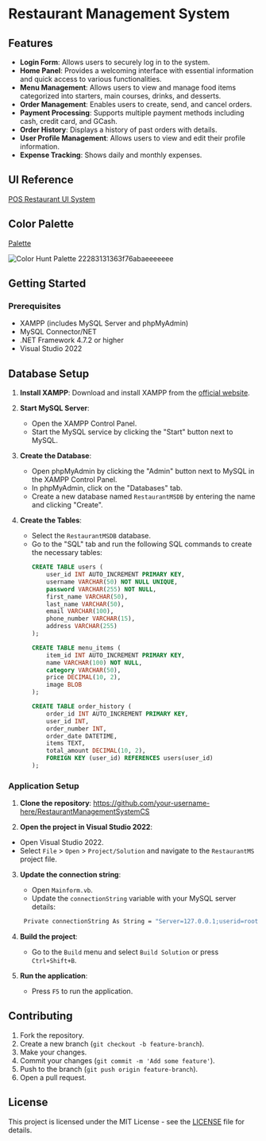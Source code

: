 # Restaurant Management System

## Features
- **Login Form**: Allows users to securely log in to the system.
- **Home Panel**: Provides a welcoming interface with essential information and quick access to various functionalities.
- **Menu Management**: Allows users to view and manage food items categorized into starters, main courses, drinks, and desserts.
- **Order Management**: Enables users to create, send, and cancel orders.
- **Payment Processing**: Supports multiple payment methods including cash, credit card, and GCash.
- **Order History**: Displays a history of past orders with details.
- **User Profile Management**: Allows users to view and edit their profile information.
- **Expense Tracking**: Shows daily and monthly expenses.

## UI Reference
[POS Restaurant UI System](https://www.figma.com/community/file/1166720104776634157/pos-restaurant-ui-system)

## Color Palette
[Palette](https://colorhunt.co/palette/22283131363f76abaeeeeeee?fbclid=IwZXh0bgNhZW0CMTEAAR1ZGXebpidySBNHtiSQByVBnJGC-nOugzM7wHYVYBg7fEba8yzc6cB5imQ_aem_FpDXZcxaA6wumZQAaY9ceg)

![Color Hunt Palette 22283131363f76abaeeeeeee](https://github.com/user-attachments/assets/5fec0b38-14e2-40bb-bf4a-a1aaa599a140)

## Getting Started

### Prerequisites
- XAMPP (includes MySQL Server and phpMyAdmin)
- MySQL Connector/NET
- .NET Framework 4.7.2 or higher
- Visual Studio 2022

## Database Setup

1. **Install XAMPP**: Download and install XAMPP from the [official website](https://www.apachefriends.org/index.html).
2. **Start MySQL Server**:
   - Open the XAMPP Control Panel.
   - Start the MySQL service by clicking the "Start" button next to MySQL.

3. **Create the Database**:
   - Open phpMyAdmin by clicking the "Admin" button next to MySQL in the XAMPP Control Panel.
   - In phpMyAdmin, click on the "Databases" tab.
   - Create a new database named `RestaurantMSDB` by entering the name and clicking "Create".

4. **Create the Tables**:
   - Select the `RestaurantMSDB` database.
   - Go to the "SQL" tab and run the following SQL commands to create the necessary tables:
     ```sql
     CREATE TABLE users (
         user_id INT AUTO_INCREMENT PRIMARY KEY,
         username VARCHAR(50) NOT NULL UNIQUE,
         password VARCHAR(255) NOT NULL,
         first_name VARCHAR(50),
         last_name VARCHAR(50),
         email VARCHAR(100),
         phone_number VARCHAR(15),
         address VARCHAR(255)
     );

     CREATE TABLE menu_items (
         item_id INT AUTO_INCREMENT PRIMARY KEY,
         name VARCHAR(100) NOT NULL,
         category VARCHAR(50),
         price DECIMAL(10, 2),
         image BLOB
     );

     CREATE TABLE order_history (
         order_id INT AUTO_INCREMENT PRIMARY KEY,
         user_id INT,
         order_number INT,
         order_date DATETIME,
         items TEXT,
         total_amount DECIMAL(10, 2),
         FOREIGN KEY (user_id) REFERENCES users(user_id)
     );
     ```
 
 ### Application Setup
1. **Clone the repository**: https://github.com/your-username-here/RestaurantManagementSystemCS
   
2.  **Open the project in Visual Studio 2022**:
   - Open Visual Studio 2022.
   - Select `File` > `Open` > `Project/Solution` and navigate to the `RestaurantMS` project file.

3. **Update the connection string**:
   - Open `Mainform.vb`.
   - Update the `connectionString` variable with your MySQL server details:
   ```bash
    Private connectionString As String = "Server=127.0.0.1;userid=root;password='yourpassword';Database=RestaurantMSDB"
    ```
4. **Build the project**:
   - Go to the `Build` menu and select `Build Solution` or press `Ctrl+Shift+B`.

5. **Run the application**:
   - Press `F5` to run the application.

## Contributing
1. Fork the repository.
2. Create a new branch (`git checkout -b feature-branch`).
3. Make your changes.
4. Commit your changes (`git commit -m 'Add some feature'`).
5. Push to the branch (`git push origin feature-branch`).
6. Open a pull request.

## License
This project is licensed under the MIT License - see the [LICENSE](LICENSE) file for details.
